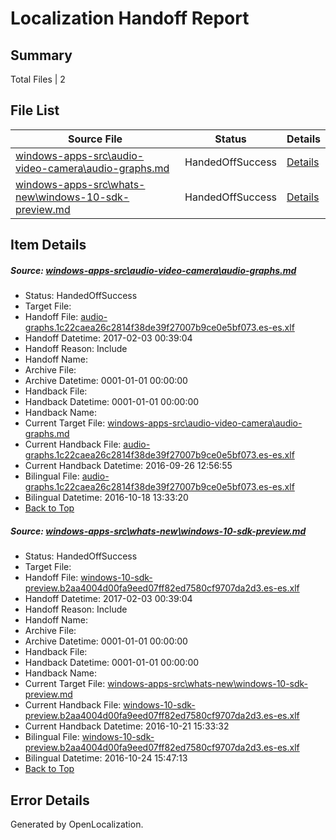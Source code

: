 # <a name='report-top'></a> Localization Handoff Report

## Summary
 Total Files | 2

## File List
 Source File | Status | Details 
 ----------- | ------ | ------- 
 [windows-apps-src\audio-video-camera\audio-graphs.md](https://cpubwin.visualstudio.com/windows-uwp/_git/windows-uwp/commit/b8feab9a6c25a12ed0505d01f82ba636390f137a?path=windows-apps-src%2Faudio-video-camera%2Faudio-graphs.md&_a=contents) | HandedOffSuccess | [Details](#2f67bcff626b38015ac54dbcb2d82fdb1b260ce7160)
 [windows-apps-src\whats-new\windows-10-sdk-preview.md](https://cpubwin.visualstudio.com/windows-uwp/_git/windows-uwp/commit/eb9d10555f29c005a335d33b7a0c72b0bd1f6ce5?path=windows-apps-src%2Fwhats-new%2Fwindows-10-sdk-preview.md&_a=contents) | HandedOffSuccess | [Details](#8b011d2b9f125f5beaf0430ce023162bcdcd9cd27809)

## Item Details
##### <a name='2f67bcff626b38015ac54dbcb2d82fdb1b260ce7160'></a> Source: [windows-apps-src\audio-video-camera\audio-graphs.md](https://cpubwin.visualstudio.com/windows-uwp/_git/windows-uwp/commit/b8feab9a6c25a12ed0505d01f82ba636390f137a?path=windows-apps-src%2Faudio-video-camera%2Faudio-graphs.md&_a=contents)
* Status: HandedOffSuccess
* Target File: 
* Handoff File: [audio-graphs.1c22caea26c2814f38de39f27007b9ce0e5bf073.es-es.xlf](https://cpubwin.visualstudio.com/windows-uwp/_git/WDCLib.handoff/commit/eaad7849b224a40dcbf6ea24250f7ecc7f6d3597?path=ol-handoff%2Fcpubwin%2Fwindows-uwp.es-es%2Fmaster%2Faudio-graphs.1c22caea26c2814f38de39f27007b9ce0e5bf073.es-es.xlf&_a=contents)
* Handoff Datetime: 2017-02-03 00:39:04
* Handoff Reason: Include
* Handoff Name: 
* Archive File: 
* Archive Datetime: 0001-01-01 00:00:00
* Handback File: 
* Handback Datetime: 0001-01-01 00:00:00
* Handback Name: 
* Current Target File: [windows-apps-src\audio-video-camera\audio-graphs.md](https://cpubwin.visualstudio.com/windows-uwp/_git/windows-uwp.es-es/commit/b81726c307dcf4449e41c5f20b99107b8f5f0674?path=windows-apps-src%2Faudio-video-camera%2Faudio-graphs.md&_a=contents)
* Current Handback File: [audio-graphs.1c22caea26c2814f38de39f27007b9ce0e5bf073.es-es.xlf](https://cpubwin.visualstudio.com/windows-uwp/_git/WDCLib.handback/commit/9d843656481f4607d37743442872c1044ab3d48e?path=ol-handback%2FMicrosoft%2Fwindows-apps.es-es%2Fmaster%2Faudio-graphs.1c22caea26c2814f38de39f27007b9ce0e5bf073.es-es.xlf&_a=contents)
* Current Handback Datetime: 2016-09-26 12:56:55
* Bilingual File: [audio-graphs.1c22caea26c2814f38de39f27007b9ce0e5bf073.es-es.xlf](https://cpubwin.visualstudio.com/windows-uwp/_git/WDCLib.handback/commit/9d843656481f4607d37743442872c1044ab3d48e?path=ol-handback%2FMicrosoft%2Fwindows-apps.es-es%2Fmaster%2Faudio-graphs.1c22caea26c2814f38de39f27007b9ce0e5bf073.es-es.xlf&_a=contents)
* Bilingual Datetime: 2016-10-18 13:33:20
* [Back to Top](#report-top)

##### <a name='8b011d2b9f125f5beaf0430ce023162bcdcd9cd27809'></a> Source: [windows-apps-src\whats-new\windows-10-sdk-preview.md](https://cpubwin.visualstudio.com/windows-uwp/_git/windows-uwp/commit/eb9d10555f29c005a335d33b7a0c72b0bd1f6ce5?path=windows-apps-src%2Fwhats-new%2Fwindows-10-sdk-preview.md&_a=contents)
* Status: HandedOffSuccess
* Target File: 
* Handoff File: [windows-10-sdk-preview.b2aa4004d00fa9eed07ff82ed7580cf9707da2d3.es-es.xlf](https://cpubwin.visualstudio.com/windows-uwp/_git/WDCLib.handoff/commit/eaad7849b224a40dcbf6ea24250f7ecc7f6d3597?path=ol-handoff%2Fcpubwin%2Fwindows-uwp.es-es%2Fmaster%2Fwindows-10-sdk-preview.b2aa4004d00fa9eed07ff82ed7580cf9707da2d3.es-es.xlf&_a=contents)
* Handoff Datetime: 2017-02-03 00:39:04
* Handoff Reason: Include
* Handoff Name: 
* Archive File: 
* Archive Datetime: 0001-01-01 00:00:00
* Handback File: 
* Handback Datetime: 0001-01-01 00:00:00
* Handback Name: 
* Current Target File: [windows-apps-src\whats-new\windows-10-sdk-preview.md](https://cpubwin.visualstudio.com/windows-uwp/_git/windows-uwp.es-es/commit/7aabe073629b28c3b34f9fba562efe812fefe30a?path=windows-apps-src%2Fwhats-new%2Fwindows-10-sdk-preview.md&_a=contents)
* Current Handback File: [windows-10-sdk-preview.b2aa4004d00fa9eed07ff82ed7580cf9707da2d3.es-es.xlf](https://cpubwin.visualstudio.com/windows-uwp/_git/WDCLib.handback/commit/fdd3ac9c0d6e72ba49d3e603822887e211b6dad5?path=ol-handback%2FMicrosoft%2Fwindows-apps.es-es%2Fmaster%2Fwindows-10-sdk-preview.b2aa4004d00fa9eed07ff82ed7580cf9707da2d3.es-es.xlf&_a=contents)
* Current Handback Datetime: 2016-10-21 15:33:32
* Bilingual File: [windows-10-sdk-preview.b2aa4004d00fa9eed07ff82ed7580cf9707da2d3.es-es.xlf](https://cpubwin.visualstudio.com/windows-uwp/_git/WDCLib.handback/commit/fdd3ac9c0d6e72ba49d3e603822887e211b6dad5?path=ol-handback%2FMicrosoft%2Fwindows-apps.es-es%2Fmaster%2Fwindows-10-sdk-preview.b2aa4004d00fa9eed07ff82ed7580cf9707da2d3.es-es.xlf&_a=contents)
* Bilingual Datetime: 2016-10-24 15:47:13
* [Back to Top](#report-top)


## Error Details

Generated by OpenLocalization.
